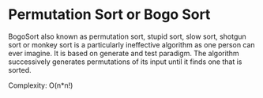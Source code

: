 # Permutation Sort or Bogo Sort
BogoSort also known as permutation sort, stupid sort, slow sort, shotgun sort or monkey sort is a particularly ineffective algorithm as one person can ever imagine. It is based on generate and test paradigm. The algorithm successively generates permutations of its input until it finds one that is sorted.

Complexity: O(n*n!)